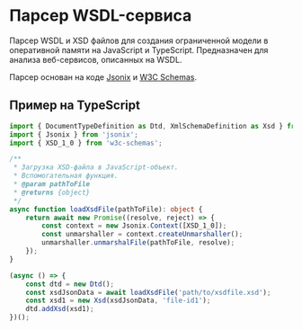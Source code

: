 Парсер WSDL-сервиса
===================

Парсер WSDL и XSD файлов для создания ограниченной модели в оперативной памяти на JavaScript и TypeScript.
Предназначен для анализа веб-сервисов, описанных на WSDL.

Парсер основан на коде [Jsonix](Jsonix) и [W3C Schemas](w3c-schemas).


Пример на TypeScript
--------------------

```typescript
import { DocumentTypeDefinition as Dtd, XmlSchemaDefinition as Xsd } from 'wsdl-xsd-parser';
import { Jsonix } from 'jsonix';
import { XSD_1_0 } from 'w3c-schemas';

/**
 * Загрузка XSD-файла в JavaScript-объект.
 * Вспомогательная функция.
 * @param pathToFile
 * @returns {object}
 */
async function loadXsdFile(pathToFile): object {
	return await new Promise((resolve, reject) => {
        const context = new Jsonix.Context([XSD_1_0]);
        const unmarshaller = context.createUnmarshaller();
        unmarshaller.unmarshalFile(pathToFile, resolve);
    });
}

(async () => {
	const dtd = new Dtd();
    const xsdJsonData = await loadXsdFile('path/to/xsdfile.xsd');
	const xsd1 = new Xsd(xsdJsonData, 'file-id1');
	dtd.addXsd(xsd1);
})();
``` 



[w3c-schemas]: https://github.com/highsource/w3c-schemas
[Jsonix]: https://github.com/highsource/jsonix